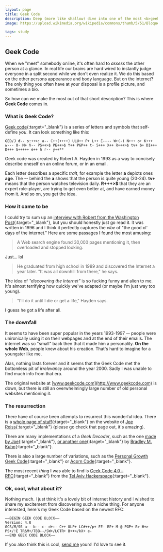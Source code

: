 ```yaml
---
layout: page
title: Geek Code
description: Deep (more like shallow) dive into one of the most <b>geek</b> creations on the internet.
image: https://upload.wikimedia.org/wikipedia/commons/thumb/5/51/Bloque_de_c%C3%B3digo_geek_%281330560000%29.svg/1200px-Bloque_de_c%C3%B3digo_geek_%281330560000%29.svg.png

tags: study
---
```


## Geek Code

When we "meet" somebody online, it's often hard to *assess* the other person at a glance. In real life our brains are hard wired to instantly judge everyone in a split second while we don't even realize it. We do this based on the other persons appearance and body language. But on the internet? The only thing you often have at your disposal is a profile picture, and sometimes a bio.

So how can we make the most out of that short description? This is where **Geek Code** comes in.

### What is Geek Code?

[Geek code](https://en.wikipedia.org/wiki/Geek_Code){:target="_blank"} is a series of letters and symbols that self-define *you*. It can look something like this:

```
GED/J d-- s:++>: a-- C++(++++) ULU++ P+ L++ E---- W+(-) N+++ o+ K+++ w--- O- M+ V-- PS++>$ PE++>$ Y++ PGP++ t- 5+++ X++ R+++>$ tv+ b+ DI+++ D+++ G+++++ e++ h r-- y++**
```

Geek code was created by Robert A. Hayden in 1993 as a way to concisely describe oneself on an online forum, or in an email.

Each letter describes a specific *trait*, for example the letter **a** depicts ones **age**. The **\-\-** behind the **a** shows that the person is quite young (20-24). **tv+** means that the person watches television daily. **R+++>$** that they are an expert role-player, are trying to get even better at, and have earned money from it. And so on, you get the idea.

### How it came to be

I could try to sum up an [interview with Robert from the Washington Post](https://www.washingtonpost.com/archive/lifestyle/1996/05/17/the-code-of-the-geeks/764cb760-d6f4-4ba2-860c-e1d1bcc69919/){:target="_blank"}, but you should honestly just go read it. It was written in 1996 and I think it perfectly captures the *vibe* of "the good ol' days of the internet." Here are some passages I found the most amusing:

> A Web search engine found 30,000 pages mentioning it, then overloaded and stopped looking.

Just... lol

> He graduated from high school in 1989 and discovered the Internet a year later. "It was all downhill from there," he says.

The idea of *"discovering the Internet"* is so fucking funny and alien to me. It's almost terrifying how quickly we've adapted (or maybe I'm just way too young).

> "I'll do it until I die or get a life," Hayden says.

I guess he got a life after all.

### The downfall

It seems to have been super popular in the years 1993-1997 -- people were unironically using it on their webpages and at the end of their emails. The internet was so "small" back then that it made him a personality. **On the whole Web**, people knew about his creation. That's hard to imagine for a youngster like me.

Alas, nothing lasts forever and it seems that the Geek Code met the bottomless pit of *irrelevancy* around the year 2000. Sadly I was unable to find much info from that era.

The original website at [www.geekcode.com](http://www.geekcode.com) is down, but there is still an overwhelmingly large number of old personal websites mentioning it.

### The resurrection

There have of course been attempts to resurrect this wonderful idea. There is a [whole page of stuff](http://www.joereiss.net/geek/){:target="_blank"} on the website of [Joe Reiss](http://www.joereiss.net/){:target="_blank"} (please go check that page out, it's amazing).

There are many implementations of a *Geek Decoder*, such as the one [made by Joe](http://www.joereiss.net/geek/ungeek.html){:target="_blank"}, [or another one](https://archive.ph/20130414153627/http://www.ebb.org/ungeek/){:target="_blank"} by [Bradley M. Kuhn](https://en.wikipedia.org/wiki/Bradley_M._Kuhn){:target="_blank"}.

There is also a large number of variations, such as the [Personal Growth Geek Code](https://paulkienitz.net/geek-code.html){:target="_blank"} or [Acorn Code](https://web.archive.org/web/19970713210304/http://www.werewlf.demon.co.uk/quintin/code.html){:target="_blank"}.

The most recent *thing* I was able to find is [Geek Code 4.0 – RFC](https://github.com/telavivmakers/geek_code){:target="_blank"} from the [Tel Aviv Hackerspace](https://wiki.telavivmakers.org/index.php/Main_Page){:target="_blank"}.

### Ok, cool, what about it?

Nothing much. I just think it's a lovely bit of internet history and I wished to share my excitement from discovering such a niche thing. For anyone interested, here's my Geek Code based on the newest RFC:

```
—–BEGIN GEEK CODE BLOCK—–
Version: 4.0
GCS/M/SS a-- b-- c- d+:- C++ ULP+ LC#++/p+ FE- BE+ M-@ PGP+ E> H+> PS+/!E TR&M+/TBB--/SW+/LOTR+ B++>/kX+ e-
—–END GEEK CODE BLOCK—–
```

If you also think this is cool, [send me](/contact/) yours! I'd love to see it.